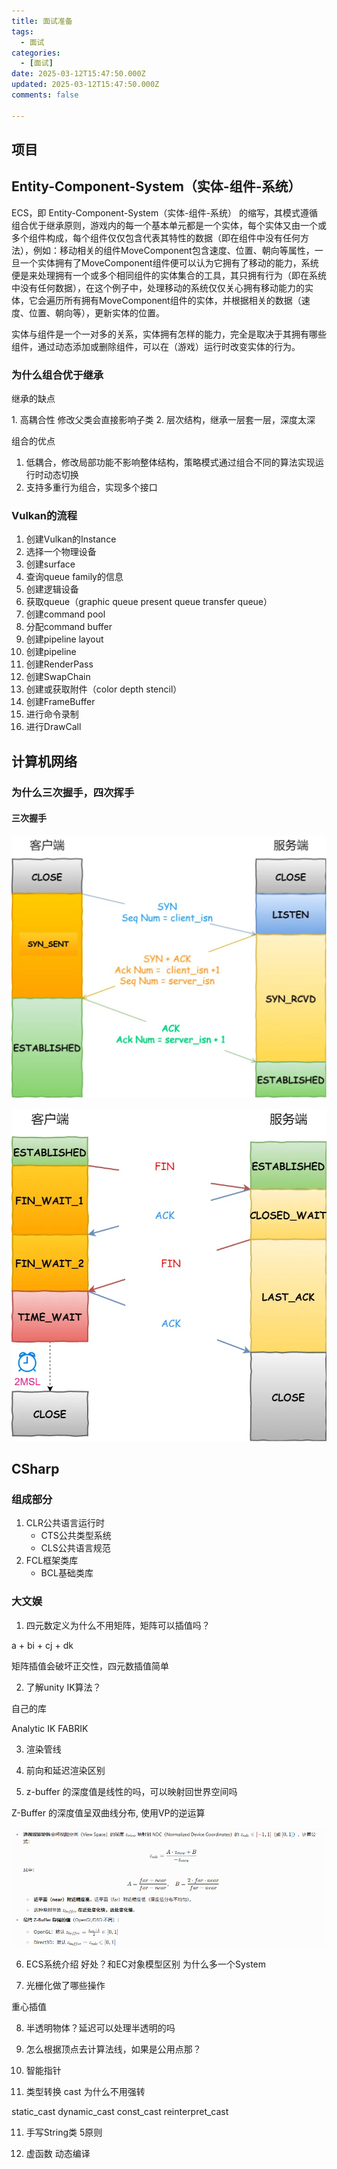 ```yaml
---
title: 面试准备
tags:
  - 面试
categories:
  - [面试]
date: 2025-03-12T15:47:50.000Z
updated: 2025-03-12T15:47:50.000Z
comments: false

---
```


## 项目

## Entity-Component-System（实体-组件-系统）

ECS，即 Entity-Component-System（实体-组件-系统） 的缩写，其模式遵循组合优于继承原则，游戏内的每一个基本单元都是一个实体，每个实体又由一个或多个组件构成，每个组件仅仅包含代表其特性的数据（即在组件中没有任何方法），例如：移动相关的组件MoveComponent包含速度、位置、朝向等属性，一旦一个实体拥有了MoveComponent组件便可以认为它拥有了移动的能力，系统便是来处理拥有一个或多个相同组件的实体集合的工具，其只拥有行为（即在系统中没有任何数据），在这个例子中，处理移动的系统仅仅关心拥有移动能力的实体，它会遍历所有拥有MoveComponent组件的实体，并根据相关的数据（速度、位置、朝向等），更新实体的位置。

实体与组件是一个一对多的关系，实体拥有怎样的能力，完全是取决于其拥有哪些组件，通过动态添加或删除组件，可以在（游戏）运行时改变实体的行为。

### 为什么组合优于继承

继承的缺点

​1. 高耦合性 修改父类会直接影响子类
2. 层次结构，继承一层套一层，深度太深

组合的优点

1. 低耦合，修改局部功能不影响整体结构，策略模式通过组合不同的算法实现运行时动态切换
2. 支持多重行为组合，实现多个接口

### Vulkan的流程

1. 创建Vulkan的Instance
2. 选择一个物理设备
3. 创建surface
4. 查询queue family的信息
5. 创建逻辑设备
6. 获取queue（graphic queue present queue transfer queue）
7. 创建command pool
8. 分配command buffer
9. 创建pipeline layout
10. 创建pipeline
11. 创建RenderPass
12. 创建SwapChain
13. 创建或获取附件（color depth stencil）
14. 创建FrameBuffer
15. 进行命令录制
16. 进行DrawCall

## 计算机网络

### 为什么三次握手，四次挥手

#### 三次握手

![三次握手](面试准备/三次握手.png)

![四次挥手](面试准备/四次挥手.png)


## CSharp

### 组成部分

1. CLR公共语言运行时
   * CTS公共类型系统
   * CLS公共语言规范
2. FCL框架类库
   * BCL基础类库

### 大文娱

1. 四元数定义为什么不用矩阵，矩阵可以插值吗？

a + bi + cj + dk

矩阵插值会破坏正交性，四元数插值简单

2. 了解unity IK算法？

自己的库

Analytic IK FABRIK

3. 渲染管线

4. 前向和延迟渲染区别

5. z-buffer 的深度值是线性的吗，可以映射回世界空间吗

Z-Buffer 的深度值呈双曲线分布, 使用VP的逆运算

![zbuffer](./面试准备/zbuffer.png)


6. ECS系统介绍 好处？和EC对象模型区别 为什么多一个System

7. 光栅化做了哪些操作

重心插值

8. 半透明物体？延迟可以处理半透明的吗

8. 怎么根据顶点去计算法线，如果是公用点那？

9. 智能指针

10. 类型转换 cast 为什么不用强转

static_cast dynamic_cast const_cast  reinterpret_cast

11. 手写String类 5原则

12. 虚函数 动态编译

